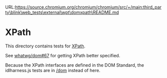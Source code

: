 URL:https://source.chromium.org/chromium/chromium/src/+/main:third_party\blink\web_tests\external\wpt\domxpath\README.md
# XPath

This directory contains tests for [XPath](https://www.w3.org/TR/DOM-Level-3-XPath/).

See [whatwg/dom#67](https://github.com/whatwg/dom/issues/67) for getting XPath
better specified.

Because the XPath interfaces are defined in the DOM Standard, the idlharness.js
tests are in [/dom]([/dom) instead of here.
